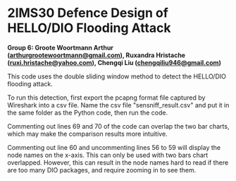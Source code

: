 # 2IMS30 Defence Design of HELLO/DIO Flooding Attack

**Group 6:  Groote Woortmann Arthur (arthurgrootewoortmann@gmail.com), Ruxandra Hristache (ruxi.hristache@yahoo.com), Chengqi Liu (chengqiliu946@gmail.com)**

This code uses the double sliding window method to detect the HELLO/DIO flooding attack. 

To run this detection, first export the pcapng format file captured by Wireshark into a csv file. Name the csv file "sensniff_result.csv" and put it in the same folder as the Python code, then run the code.

Commenting out lines 69 and 70 of the code can overlap the two bar charts, which may make the comparison results more intuitive.

Commenting out line 60 and uncommenting lines 56 to 59 will display the node names on the x-axis. This can only be used with two bars chart overlapped. However, this can result in the node names hard to read if there are too many DIO packages, and require zooming in to see them.

 



